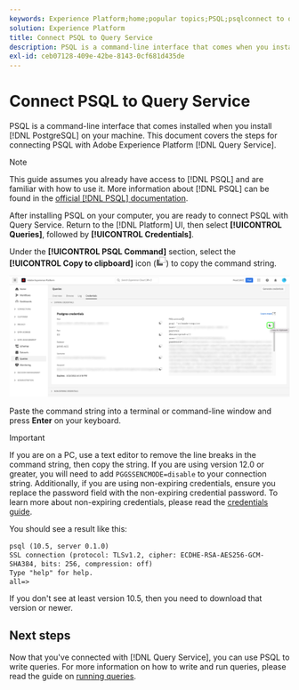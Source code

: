 ```yaml
---
keywords: Experience Platform;home;popular topics;PSQL;psqlconnect to query service;Query service;query service;
solution: Experience Platform
title: Connect PSQL to Query Service
description: PSQL is a command-line interface that comes when you install PostgreSQL on your machine. You can install it by following these instructions.
exl-id: ceb07128-409e-42be-8143-0cf681d435de
---
```

# Connect PSQL to Query Service

PSQL is a command-line interface that comes installed when you install [!DNL PostgreSQL] on your machine. This document covers the steps for connecting PSQL with Adobe Experience Platform [!DNL Query Service].

>[!NOTE]
>
> This guide assumes you already have access to [!DNL PSQL] and are familiar with how to use it. More information about [!DNL PSQL] can be found in the [official [!DNL PSQL] documentation](https://www.postgresql.org/docs/current/app-psql.html).

After installing PSQL on your computer, you are ready to connect PSQL with Query Service. Return to the [!DNL Platform] UI, then select **[!UICONTROL Queries]**, followed by **[!UICONTROL Credentials]**.

Under the **[!UICONTROL PSQL Command]** section, select the **[!UICONTROL Copy to clipboard]** icon (![Copy Icon](../images/clients/psql/copy-icon.png)) to copy the command string.

![The Queries dashboard Credentials tab with the copy icon highlighted.](../images/clients/psql/connect-bi.png)

Paste the command string into a terminal or command-line window and press **Enter** on your keyboard.

>[!IMPORTANT]
>
>If you are on a PC, use a text editor to remove the line breaks in the command string, then copy the string. If you are using version 12.0 or greater, you will need to add `PGGSSENCMODE=disable` to your connection string. Additionally, if you are using non-expiring credentials, ensure you replace the password field with the non-expiring credential password. To learn more about non-expiring credentials, please read the [credentials guide](../ui/credentials.md).

You should see a result like this:

```shell
psql (10.5, server 0.1.0)
SSL connection (protocol: TLSv1.2, cipher: ECDHE-RSA-AES256-GCM-SHA384, bits: 256, compression: off)
Type "help" for help.
all=>
```

If you don't see at least version 10.5, then you need to download that version or newer.

## Next steps

Now that you've connected with [!DNL Query Service], you can use PSQL to write queries. For more information on how to write and run queries, please read the guide on [running queries](../best-practices/writing-queries.md).
